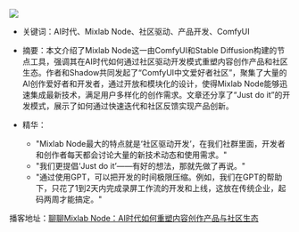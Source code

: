 ![](https://is1-ssl.mzstatic.com/image/thumb/Podcasts221/v4/c4/0c/55/c40c557b-66f2-6078-2130-b1fe97aa339c/mza_2664138711369555086.jpeg/313x0w.webp)

*   关键词：AI时代、Mixlab Node、社区驱动、产品开发、ComfyUI

*   摘要：本文介绍了Mixlab Node这一由ComfyUI和Stable Diffusion构建的节点工具，强调其在AI时代如何通过社区驱动开发模式重塑内容创作产品和社区生态。作者和Shadow共同发起了“ComfyUI中文爱好者社区”，聚集了大量的AI创作爱好者和开发者，通过开放和模块化的设计，使得Mixlab Node能够迅速集成最新技术，满足用户多样化的创作需求。文章还分享了“Just do it”的开发模式，展示了如何通过快速迭代和社区反馈实现产品创新。

*   精华：
    *   "Mixlab Node最大的特点就是‘社区驱动开发’，在我们社群里面，开发者和创作者每天都会讨论大量的新技术动态和使用需求。"
    *   "我们更提倡‘Just do it’——有好的想法，那就先做了再说。"
    *   "通过使用GPT，可以把开发的时间极限压缩。例如，我们在GPT的帮助下，只花了1到2天内完成录屏工作流的开发和上线，这放在传统企业，起码两周才能搞定。"


播客地址：[聊聊Mixlab Node：AI时代如何重塑内容创作产品与社区生态](https://podcasts.apple.com/fi/podcast/%E8%81%8A%E8%81%8Amixlab-node-ai%E6%97%B6%E4%BB%A3%E5%A6%82%E4%BD%95%E9%87%8D%E5%A1%91%E5%86%85%E5%AE%B9%E5%88%9B%E4%BD%9C%E4%BA%A7%E5%93%81%E4%B8%8E%E7%A4%BE%E5%8C%BA%E7%94%9F%E6%80%81/id1707785724?i=1000651778700)